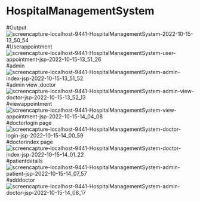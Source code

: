 # HospitalManagementSystem
#Output
![screencapture-localhost-9441-HospitalManagementSystem-2022-10-15-13_50_54](https://user-images.githubusercontent.com/97262660/195977058-2c7eb6a2-9442-4f5d-9fe6-1c7cd41c57bd.png)
#Userappointment
![screencapture-localhost-9441-HospitalManagementSystem-user-appointment-jsp-2022-10-15-13_51_26](https://user-images.githubusercontent.com/97262660/195977095-4a4db220-a4da-4946-a56e-420e0121700d.png)
#admin
![screencapture-localhost-9441-HospitalManagementSystem-admin-index-jsp-2022-10-15-13_51_52](https://user-images.githubusercontent.com/97262660/195977116-78894bc2-2c95-454a-ba17-6a137f180a36.png)
#admin view_doctor
![screencapture-localhost-9441-HospitalManagementSystem-admin-view-doctor-jsp-2022-10-15-13_52_13](https://user-images.githubusercontent.com/97262660/195977180-92c6fbd5-8810-4f83-a14c-a3abd00fc3e2.png)
#viewappointment
![screencapture-localhost-9441-HospitalManagementSystem-view-appointment-jsp-2022-10-15-14_04_08](https://user-images.githubusercontent.com/97262660/195977418-cedf0c5c-ac1c-4600-b39f-27054edaaabb.png)
#doctorlogin page
![screencapture-localhost-9441-HospitalManagementSystem-doctor-login-jsp-2022-10-15-14_00_59](https://user-images.githubusercontent.com/97262660/195977438-9cb780dd-98d0-420e-860d-076921aade1a.png)
#doctorindex page
![screencapture-localhost-9441-HospitalManagementSystem-doctor-index-jsp-2022-10-15-14_01_22](https://user-images.githubusercontent.com/97262660/195977481-b002251d-4e23-4f0c-aa41-742746fdee34.png)
#patientdetails
![screencapture-localhost-9441-HospitalManagementSystem-admin-patient-jsp-2022-10-15-14_07_57](https://user-images.githubusercontent.com/97262660/195977572-709edbe8-9243-4a52-9e9e-beb850a54c69.png)
#adddoctor
![screencapture-localhost-9441-HospitalManagementSystem-admin-doctor-jsp-2022-10-15-14_08_17](https://user-images.githubusercontent.com/97262660/195977584-57380b83-3161-406a-844c-5ca371180b83.png)
